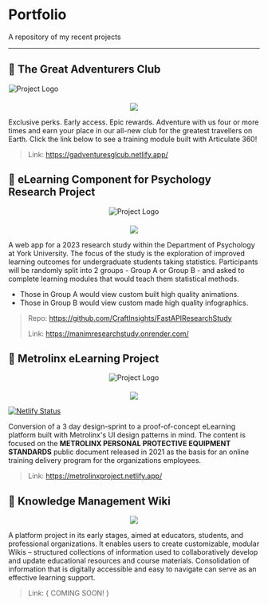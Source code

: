 # Portfolio
A repository of my recent projects

---

## 📂 The Great Adventurers Club

<div align="center" style="margin-bottom: 20px; max-width: 20%; max-height: 20%;">
  <img src="https://gadventuresglcub.netlify.app/assets/GAC%20Badge%20Completion%20Header.png" alt="Project Logo">
</div>

<p align="center">
  <a href="https://skillicons.dev">
    <img src="https://skillicons.dev/icons?i=articulate,figma"/>
  </a>
</p>


Exclusive perks. Early access. Epic rewards. Adventure with us four or more times and earn your place in our all-new club for the greatest travellers on Earth.
Click the link below to see a training module built with Articulate 360!

> Link: https://gadventuresglcub.netlify.app/

## 📂 eLearning Component for Psychology Research Project

<div align="center" style="margin-bottom: 20px;">
  <img src="https://manimresearchstudy.onrender.com/assets/img/YorkUResearchPortfolio.png" alt="Project Logo">
</div>

<p align="center">
  <a href="https://skillicons.dev">
    <img src="https://skillicons.dev/icons?i=html,css,javascript,figma,py,fastapi"/>
  </a>
</p>

A web app for a 2023 research study within the Department of Psychology at York University. The focus of the study is the exploration of improved learning outcomes for undergraduate students taking statistics. Participants will be randomly split into 2 groups - Group A or Group B - and asked to complete learning modules that would teach them statistical methods.

- Those in Group A would view custom built high quality animations.
- Those in Group B would view custom made high quality infographics.

> Repo: https://github.com/CraftInsights/FastAPIResearchStudy
>
>Link: https://manimresearchstudy.onrender.com/

## 📂 Metrolinx eLearning Project

<div align="center" style="margin-bottom: 20px;">
  <img src="https://metrolinxproject.netlify.app/assets/imgs/metrolinxlearninghub.png" alt="Project Logo">
</div>

<p align="center">
  <a href="https://skillicons.dev">
    <img src="https://skillicons.dev/icons?i=html,css,javascript,bootstrap,figma,netlify"/>
  </a>
</p>

[![Netlify Status](https://api.netlify.com/api/v1/badges/32303554-66ce-4a4f-8138-fec082baf1b0/deploy-status)](https://app.netlify.com/sites/metrolinxproject/deploys)

Conversion of a 3 day design-sprint to a proof-of-concept eLearning platform built with Metrolinx's UI design patterns in mind. The content is focused on the **METROLINX PERSONAL PROTECTIVE EQUIPMENT STANDARDS** public document released in 2021 as the basis for an online training delivery program for the organizations employees.

> Link: https://metrolinxproject.netlify.app/

## 📂 Knowledge Management Wiki

<p align="center">
  <a href="https://skillicons.dev">
    <img src="https://skillicons.dev/icons?i=html,css,javascript,tailwind,figma"/>
  </a>
</p>

A platform project in its early stages, aimed at educators, students, and professional organizations. It enables users to create customizable, modular Wikis – structured collections of information used to collaboratively develop and update educational resources and course materials. Consolidation of information that is digitally accessible and easy to navigate can serve as an effective learning support.

> Link: { COMING SOON! }
